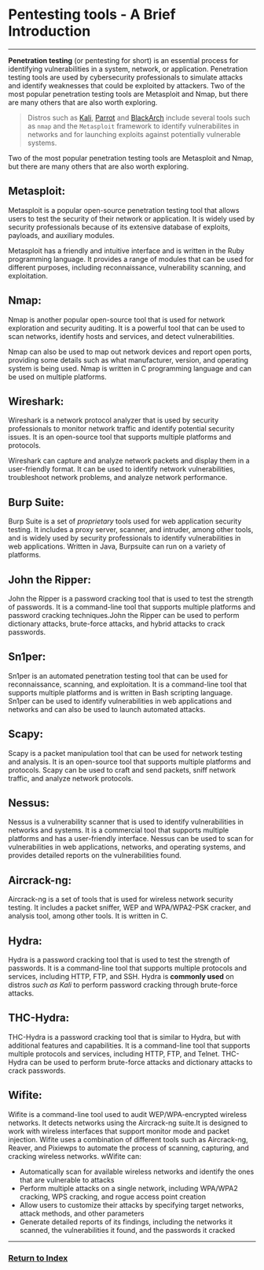 # Pentesting tools - A Brief Introduction
---

**Penetration testing** (or pentesting for short) is an essential process for identifying vulnerabilities in a system, network, or application. Penetration testing tools are used by cybersecurity professionals to simulate attacks and identify weaknesses that could be exploited by attackers. Two of the most popular penetration testing tools are Metasploit and Nmap, but there are many others that are also worth exploring.

> Distros such as [Kali](https://kali.org), [Parrot](https://www.parrotsec.org/) and [BlackArch](https://blackarch.org) include several tools such as `nmap` and the `Metasploit` framework to identify vulnerabilites in networks and for launching exploits against potentially vulnerable systems.

Two of the most popular penetration testing tools are Metasploit and Nmap, but there are many others that are also worth exploring.

## Metasploit: 
Metasploit is a popular open-source penetration testing tool that allows users to test the security of their network or application. It is widely used by security professionals because of its extensive database of exploits, payloads, and auxiliary modules.

Metasploit has a friendly and intuitive interface and is written in the Ruby programming language. It provides a range of modules that can be used for different purposes, including reconnaissance, vulnerability scanning, and exploitation.

## Nmap:
Nmap is another popular open-source tool that is used for network exploration and security auditing. It is a powerful tool that can be used to scan networks, identify hosts and services, and detect vulnerabilities.

Nmap can also be used to map out network devices and report open ports, providing some details such as what manufacturer, version, and operating system is being used. Nmap is written in C programming language and can be used on multiple platforms.

## Wireshark:
Wireshark is a network protocol analyzer that is used by security professionals to monitor network traffic and identify potential security issues. It is an open-source tool that supports multiple platforms and protocols.

Wireshark can capture and analyze network packets and display them in a user-friendly format. It can be used to identify network vulnerabilities, troubleshoot network problems, and analyze network performance.

## Burp Suite: 
Burp Suite is a set of *proprietary* tools used for web application security testing. It includes a proxy server, scanner, and intruder, among other tools, and is widely used by security professionals to identify vulnerabilities in web applications. Written in Java, Burpsuite can run on a variety of platforms.

## John the Ripper: 
John the Ripper is a password cracking tool that is used to test the strength of passwords. It is a command-line tool that supports multiple platforms and password cracking techniques.John the Ripper can be used to perform dictionary attacks, brute-force attacks, and hybrid attacks to crack passwords.

## Sn1per:
Sn1per is an automated penetration testing tool that can be used for reconnaissance, scanning, and exploitation. It is a command-line tool that supports multiple platforms and is written in Bash scripting language. Sn1per can be used to identify vulnerabilities in web applications and networks and can also be used to launch automated attacks.

## Scapy:
Scapy is a packet manipulation tool that can be used for network testing and analysis. It is an open-source tool that supports multiple platforms and protocols. Scapy can be used to craft and send packets, sniff network traffic, and analyze network protocols.

## Nessus:
Nessus is a vulnerability scanner that is used to identify vulnerabilities in networks and systems. It is a commercial tool that supports multiple platforms and has a user-friendly interface. Nessus can be used to scan for vulnerabilities in web applications, networks, and operating systems, and provides detailed reports on the vulnerabilities found.

## Aircrack-ng:
Aircrack-ng is a set of tools that is used for wireless network security testing. It includes a packet sniffer, WEP and WPA/WPA2-PSK cracker, and analysis tool, among other tools. It is written in C.

## Hydra:
Hydra is a password cracking tool that is used to test the strength of passwords. It is a command-line tool that supports multiple protocols and services, including HTTP, FTP, and SSH. Hydra is **commonly used** on distros _such as Kali_ to perform password cracking through brute-force attacks.

## THC-Hydra:
THC-Hydra is a password cracking tool that is similar to Hydra, but with additional features and capabilities. It is a command-line tool that supports multiple protocols and services, including HTTP, FTP, and Telnet. THC-Hydra can be used to perform brute-force attacks and dictionary attacks to crack passwords.

## Wifite:
Wifite is a command-line tool used to audit WEP/WPA-encrypted wireless networks. It detects networks using the Aircrack-ng suite.It is designed to work with wireless interfaces that support monitor mode and packet injection. Wifite uses a combination of different tools such as Aircrack-ng, Reaver, and Pixiewps to automate the process of scanning, capturing, and cracking wireless networks. wWifite can:
- Automatically scan for available wireless networks and identify the ones that are vulnerable to attacks
-  Perform multiple attacks on a single network, including WPA/WPA2 cracking, WPS cracking, and rogue access point creation
- Allow users to customize their attacks by specifying target networks, attack methods, and other parameters
- Generate detailed reports of its findings, including the networks it scanned, the vulnerabilities it found, and the passwords it cracked

--- 
### [Return to Index](../)
